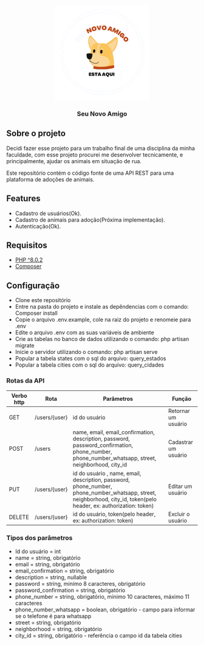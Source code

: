<p align="center">
    <img src="logo_seu_novo_amigo_sem_fundo.png" style="width: 250px;"/>
</p>

<h3 align="center">
    Seu Novo Amigo
</h3>

## Sobre o projeto

Decidi fazer esse projeto para um trabalho final de uma disciplina da minha faculdade, com esse projeto procurei me desenvolver tecnicamente, e principalmente, ajudar os animais em situação de rua. 

Este repositório contém o código fonte de uma API REST para uma plataforma de adoções de animais.

## Features

- Cadastro de usuários(Ok).
- Cadastro de animais para adoção(Próxima implementação).
- Autenticação(Ok).

## Requisitos

 - <a href="https://www.php.net/downloads.php" _target="blank">PHP ^8.0.2</a> 
 - <a href="https://getcomposer.org/download/" _target="blank">Composer</a> 

## Configuração

- Clone este repositório
- Entre na pasta do projeto e instale as depêndencias com o comando: Composer install
- Copie o arquivo .env.example, cole na raiz do projeto e renomeie para .env
- Edite o arquivo .env com as suas variáveis de ambiente
- Crie as tabelas no banco de dados utilizando o comando: php artisan migrate
- Inicie o servidor utilizando o comando: php artisan serve
- Popular a tabela states com o sql do arquivo: query_estados
- Popular a tabela cities com o sql do arquivo: query_cidades


### Rotas da API

|Verbo http  | Rota | Parâmetros | Função
|--|--|--|--
|GET| /users/{user} | id do usuário | Retornar um usuário 
|POST| /users | name, email, email_confirmation, description, password, password_confirmation, phone_number, phone_number_whatsapp, street, neighborhood, city_id| Cadastrar um usuário
|PUT| /users/{user}| id do usuário , name, email, description, password, phone_number, phone_number_whatsapp, street, neighborhood, city_id, token(pelo header, ex: authorization: token) |Editar um usuário
|DELETE| /users/{user}|id do usuário, token(pelo header, ex: authorization: token) | Excluir o usuário


### Tipos dos parâmetros
- Id do usuário = int
- name = string, obrigatório
- email = string, obrigatório
- email_confirmation = string, obrigatório
- description = string, nullable
- password = string, minímo 8 caracteres, obrigatório
- password_confirmation = string, obrigatório
- phone_number = string, obrigatório, mínimo 10 caracteres, máximo 11 caracteres
- phone_number_whatsapp = boolean, obrigatório - campo para informar se o telefone é para whatsapp
- street = string, obrigatório
- neighborhood = string, obrigatório
- city_id = string, obrigatório - referência o campo id da tabela cities

